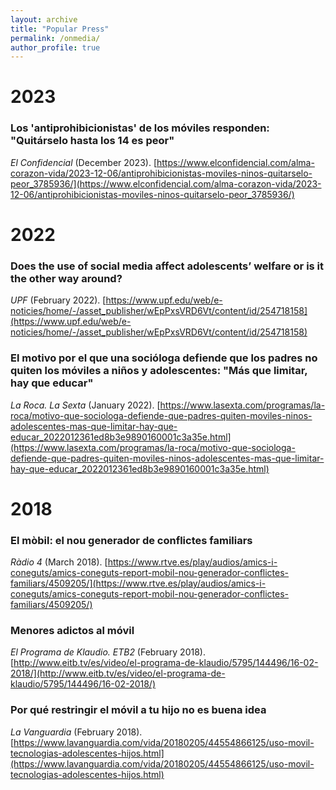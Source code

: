 ```yaml
---
layout: archive
title: "Popular Press"
permalink: /onmedia/
author_profile: true
---
```



# 2023
### Los 'antiprohibicionistas' de los móviles responden: "Quitárselo hasta los 14 es peor" 
<i>El Confidencial</i> (December 2023). 
[https://www.elconfidencial.com/alma-corazon-vida/2023-12-06/antiprohibicionistas-moviles-ninos-quitarselo-peor_3785936/](https://www.elconfidencial.com/alma-corazon-vida/2023-12-06/antiprohibicionistas-moviles-ninos-quitarselo-peor_3785936/)


# 2022
### Does the use of social media affect adolescents’ welfare or is it the other way around?
<i>UPF</i> (February 2022).
[https://www.upf.edu/web/e-noticies/home/-/asset_publisher/wEpPxsVRD6Vt/content/id/254718158](https://www.upf.edu/web/e-noticies/home/-/asset_publisher/wEpPxsVRD6Vt/content/id/254718158)

### El motivo por el que una socióloga defiende que los padres no quiten los móviles a niños y adolescentes: "Más que limitar, hay que educar"
<i>La Roca. La Sexta</i> (January 2022).
[https://www.lasexta.com/programas/la-roca/motivo-que-sociologa-defiende-que-padres-quiten-moviles-ninos-adolescentes-mas-que-limitar-hay-que-educar_2022012361ed8b3e9890160001c3a35e.html](https://www.lasexta.com/programas/la-roca/motivo-que-sociologa-defiende-que-padres-quiten-moviles-ninos-adolescentes-mas-que-limitar-hay-que-educar_2022012361ed8b3e9890160001c3a35e.html)


# 2018
### El mòbil: el nou generador de conflictes familiars
<i>Ràdio 4</i> (March 2018).
[https://www.rtve.es/play/audios/amics-i-coneguts/amics-coneguts-report-mobil-nou-generador-conflictes-familiars/4509205/](https://www.rtve.es/play/audios/amics-i-coneguts/amics-coneguts-report-mobil-nou-generador-conflictes-familiars/4509205/)

### Menores adictos al móvil
<i>El Programa de Klaudio. ETB2</i> (February 2018).
[http://www.eitb.tv/es/video/el-programa-de-klaudio/5795/144496/16-02-2018/](http://www.eitb.tv/es/video/el-programa-de-klaudio/5795/144496/16-02-2018/)

### Por qué restringir el móvil a tu hijo no es buena idea
<i>La Vanguardia</i> (February 2018).
[https://www.lavanguardia.com/vida/20180205/44554866125/uso-movil-tecnologias-adolescentes-hijos.html](https://www.lavanguardia.com/vida/20180205/44554866125/uso-movil-tecnologias-adolescentes-hijos.html)
